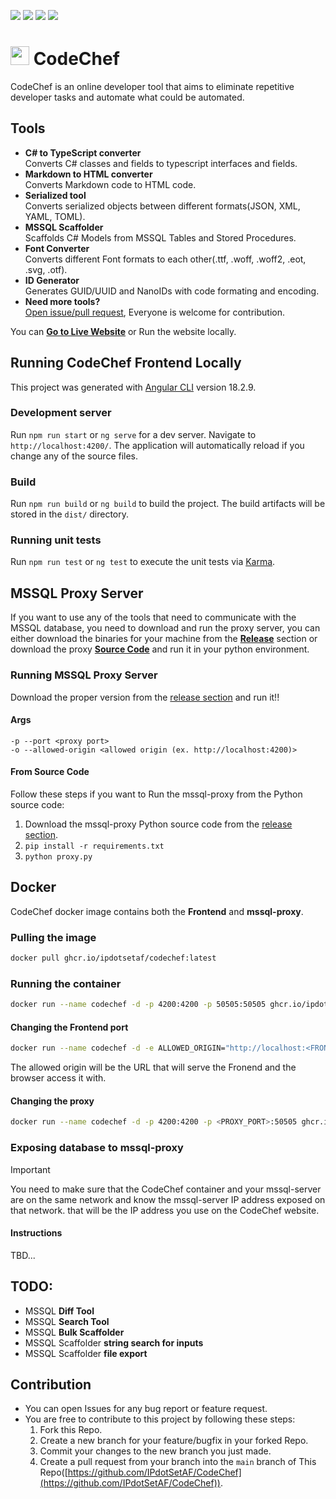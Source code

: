 
<p align=left>
    <img src="https://img.shields.io/github/v/release/IPdotSetAF/CodeChef"/>
    <img src="https://img.shields.io/github/release-date/IPdotSetAF/CodeChef"/>
    <img src="https://img.shields.io/github/last-commit/IPdotSetAF/CodeChef"/>
    <img src="https://img.shields.io/github/license/IPdotSetAF/CodeChef"/>
</p>

# <img src="Frontend/public/code-chef.svg" height="30"> CodeChef

CodeChef is an online developer tool that aims to eliminate repetitive developer tasks and automate what could be automated.

## Tools
- **C# to TypeScript converter**<br/>Converts C# classes and fields to typescript interfaces and fields.
- **Markdown to HTML converter**<br/>Converts Markdown code to HTML code.
- **Serialized tool**<br/>Converts serialized objects between different formats(JSON, XML, YAML, TOML).
- **MSSQL Scaffolder**<br/>Scaffolds C# Models from MSSQL Tables and Stored Procedures.
- **Font Converter**<br/>Converts different Font formats to each other(.ttf, .woff, .woff2, .eot, .svg, .otf).
- **ID Generator**<br/>Generates GUID/UUID and NanoIDs with code formating and encoding.
- **Need more tools?**<br/><a href="#Contribution">Open issue/pull request</a>, Everyone is welcome for contribution.

You can [**Go to Live Website**](https://codechef.ipdotsetaf.ir) or Run the website locally.

## Running CodeChef Frontend Locally

This project was generated with [Angular CLI](https://github.com/angular/angular-cli) version 18.2.9.

### Development server

Run `npm run start` or `ng serve` for a dev server. Navigate to `http://localhost:4200/`. The application will automatically reload if you change any of the source files.

### Build

Run `npm run build` or `ng build` to build the project. The build artifacts will be stored in the `dist/` directory.

### Running unit tests

Run `npm run test` or `ng test` to execute the unit tests via [Karma](https://karma-runner.github.io).

## MSSQL Proxy Server

If you want to use any of the tools that need to communicate with the MSSQL database, you need to download and run the proxy server, you can either download the binaries for your machine from the [**Release**](https://github.com/IPdotSetAF/CodeChef/releases) section or download the proxy [**Source Code**](https://github.com/IPdotSetAF/CodeChef/tree/main/CodeChefDatabaseProxy) and run it in your python environment.

### Running MSSQL Proxy Server

Download the proper version from the [release section](https://github.com/IPdotSetAF/CodeChef/releases) and run it!!

#### Args
```
-p --port <proxy port>
-o --allowed-origin <allowed origin (ex. http://localhost:4200)>
```

#### From Source Code
Follow these steps if you want to Run the mssql-proxy from the Python source code: 
1. Download the mssql-proxy Python source code from the [release section](https://github.com/IPdotSetAF/CodeChef/releases).
3. `pip install -r requirements.txt`
4. `python proxy.py`

## Docker

CodeChef docker image contains both the **Frontend** and **mssql-proxy**. 

### Pulling the image
```bash
docker pull ghcr.io/ipdotsetaf/codechef:latest
```

### Running the container
```bash
docker run --name codechef -d -p 4200:4200 -p 50505:50505 ghcr.io/ipdotsetaf/codechef:latest
```

#### Changing the Frontend port
```bash
docker run --name codechef -d -e ALLOWED_ORIGIN="http://localhost:<FRONTEND_PORT>" -p <FRONTEND_PORT>:4200 -p 50505:50505 ghcr.io/ipdotsetaf/codechef:latest
``` 
The allowed origin will be the URL that will serve the Fronend and the browser access it with.

#### Changing the proxy
```bash
docker run --name codechef -d -p 4200:4200 -p <PROXY_PORT>:50505 ghcr.io/ipdotsetaf/codechef:latest
```

### Exposing database to mssql-proxy
> [!IMPORTANT]
> You need to make sure that the CodeChef container and your mssql-server are on the same network and know the mssql-server IP address exposed on that network. that will be the IP address you use on the CodeChef website.
#### Instructions
TBD...

## TODO:
- MSSQL **Diff Tool**
- MSSQL **Search Tool**
- MSSQL **Bulk Scaffolder**
- MSSQL Scaffolder **string search for inputs**
- MSSQL Scaffolder **file export**

## Contribution
- You can open Issues for any bug report or feature request.
- You are free to contribute to this project by following these steps:
   1. Fork this Repo.
   2. Create a new branch for your feature/bugfix in your forked Repo.
   3. Commit your changes to the new branch you just made.
   4. Create a pull request from your branch into the `main` branch of This Repo([https://github.com/IPdotSetAF/CodeChef](https://github.com/IPdotSetAF/CodeChef)).
